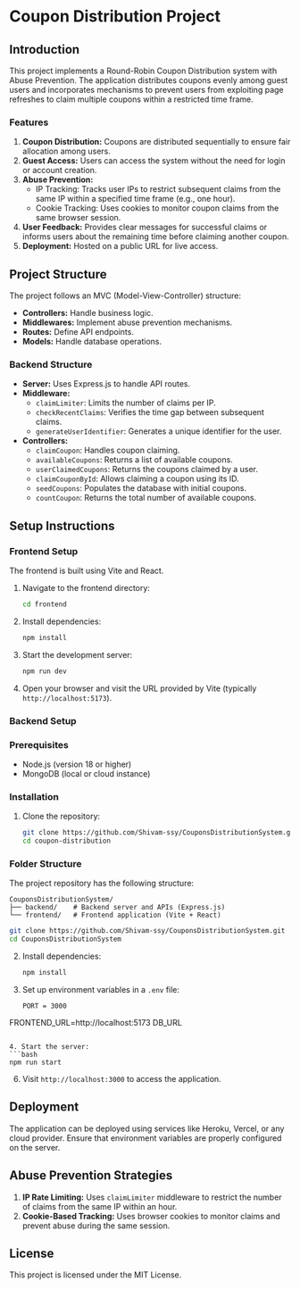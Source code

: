 # Coupon Distribution Project

## Introduction
This project implements a Round-Robin Coupon Distribution system with Abuse Prevention. The application distributes coupons evenly among guest users and incorporates mechanisms to prevent users from exploiting page refreshes to claim multiple coupons within a restricted time frame.

### Features
1. **Coupon Distribution:** Coupons are distributed sequentially to ensure fair allocation among users.
2. **Guest Access:** Users can access the system without the need for login or account creation.
3. **Abuse Prevention:**
   - IP Tracking: Tracks user IPs to restrict subsequent claims from the same IP within a specified time frame (e.g., one hour).
   - Cookie Tracking: Uses cookies to monitor coupon claims from the same browser session.
4. **User Feedback:** Provides clear messages for successful claims or informs users about the remaining time before claiming another coupon.
5. **Deployment:** Hosted on a public URL for live access.

## Project Structure
The project follows an MVC (Model-View-Controller) structure:
- **Controllers:** Handle business logic.
- **Middlewares:** Implement abuse prevention mechanisms.
- **Routes:** Define API endpoints.
- **Models:** Handle database operations.

### Backend Structure
- **Server:** Uses Express.js to handle API routes.
- **Middleware:**
  - `claimLimiter`: Limits the number of claims per IP.
  - `checkRecentClaims`: Verifies the time gap between subsequent claims.
  - `generateUserIdentifier`: Generates a unique identifier for the user.
- **Controllers:**
  - `claimCoupon`: Handles coupon claiming.
  - `availableCoupons`: Returns a list of available coupons.
  - `userClaimedCoupons`: Returns the coupons claimed by a user.
  - `claimCouponById`: Allows claiming a coupon using its ID.
  - `seedCoupons`: Populates the database with initial coupons.
  - `countCoupon`: Returns the total number of available coupons.

## Setup Instructions

### Frontend Setup
The frontend is built using Vite and React.

1. Navigate to the frontend directory:
   ```bash
   cd frontend
   ```
2. Install dependencies:
   ```bash
   npm install
   ```
3. Start the development server:
   ```bash
   npm run dev
   ```
4. Open your browser and visit the URL provided by Vite (typically `http://localhost:5173`).

### Backend Setup
### Prerequisites
- Node.js (version 18 or higher)
- MongoDB (local or cloud instance)

### Installation
1. Clone the repository:
   ```bash
   git clone https://github.com/Shivam-ssy/CouponsDistributionSystem.git
   cd coupon-distribution
   ```

### Folder Structure
The project repository has the following structure:
```
CouponsDistributionSystem/
├── backend/    # Backend server and APIs (Express.js)
└── frontend/   # Frontend application (Vite + React)
```

   ```bash
   git clone https://github.com/Shivam-ssy/CouponsDistributionSystem.git
   cd CouponsDistributionSystem
   ```
2. Install dependencies:
   ```bash
   npm install
   ```
3. Set up environment variables in a `.env` file:
   ```env
   PORT = 3000
FRONTEND_URL=http://localhost:5173
DB_URL
   ```

4. Start the server:
   ```bash
   npm run start
   ```
6. Visit `http://localhost:3000` to access the application.

## Deployment
The application can be deployed using services like Heroku, Vercel, or any cloud provider. Ensure that environment variables are properly configured on the server.

## Abuse Prevention Strategies
1. **IP Rate Limiting:** Uses `claimLimiter` middleware to restrict the number of claims from the same IP within an hour.
2. **Cookie-Based Tracking:** Uses browser cookies to monitor claims and prevent abuse during the same session.

## License
This project is licensed under the MIT License.
